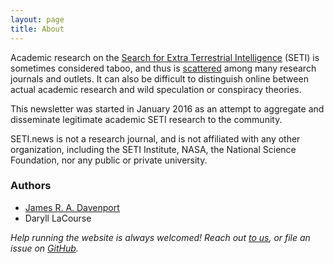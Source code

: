 ```yaml
---
layout: page
title: About
---
```


Academic research on the [Search for Extra Terrestrial Intelligence](https://en.wikipedia.org/wiki/Search_for_extraterrestrial_intelligence) (SETI) is sometimes considered taboo, and thus is [scattered](http://sites.psu.edu/astrowright/2015/07/25/what-is-the-h-index-of-seti/) among many research journals and outlets. It can also be difficult to distinguish online between actual academic research and wild speculation or conspiracy theories.

This newsletter was started in January 2016 as an attempt to aggregate and disseminate legitimate academic SETI research to the community.


SETI.news is not a research journal, and is not affiliated with any other organization, including the SETI Institute, NASA, the National Science Foundation, nor any public or private university.


### Authors

- [James R. A. Davenport](http://jradavenport.github.io)
- Daryll LaCourse 

*Help running the website is always welcomed! Reach out [to us](https://twitter.com/jradavenport), or file an issue on [GitHub](https://github.com/jradavenport/setinews/tree/gh-pages).*